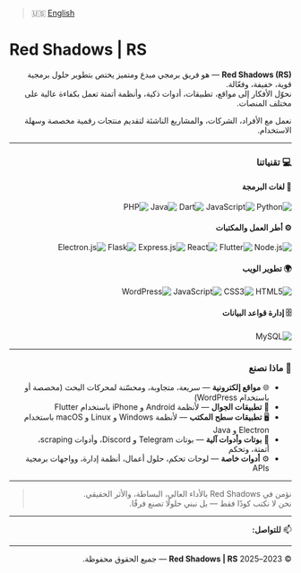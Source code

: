> 🇺🇸 [English](README.md)

# Red Shadows | RS

<div dir="rtl" align="right">

<span dir="ltr"><strong>Red Shadows (RS)</strong></span> — هو فريق برمجي مبدع ومتميز يختص بتطوير حلول برمجية قوية، خفيفة، وفعّالة.  
نحوّل الأفكار إلى مواقع، تطبيقات، أدوات ذكية، وأنظمة أتمتة تعمل بكفاءة عالية على مختلف المنصات.

نعمل مع الأفراد، الشركات، والمشاريع الناشئة لتقديم منتجات رقمية مخصصة وسهلة الاستخدام.

---

### 💻 تقنياتنا

#### 🧠 لغات البرمجة

![Python](https://img.shields.io/badge/Python-3776AB?style=for-the-badge&logo=python&logoColor=white)
![JavaScript](https://img.shields.io/badge/JavaScript-F7DF1E?style=for-the-badge&logo=javascript&logoColor=black)
![Dart](https://img.shields.io/badge/Dart-0175C2?style=for-the-badge&logo=dart&logoColor=white)
![Java](https://img.shields.io/badge/Java-007396?style=for-the-badge&logo=openjdk&logoColor=white)
![PHP](https://img.shields.io/badge/PHP-777BB4?style=for-the-badge&logo=php&logoColor=white)

#### ⚙️ أطر العمل والمكتبات

![Node.js](https://img.shields.io/badge/Node.js-339933?style=for-the-badge&logo=nodedotjs&logoColor=white)
![Flutter](https://img.shields.io/badge/Flutter-02569B?style=for-the-badge&logo=flutter&logoColor=white)
![React](https://img.shields.io/badge/React-61DAFB?style=for-the-badge&logo=react&logoColor=black)
![Express.js](https://img.shields.io/badge/Express.js-000000?style=for-the-badge&logo=express&logoColor=white)
![Flask](https://img.shields.io/badge/Flask-000000?style=for-the-badge&logo=flask&logoColor=white)
![Electron.js](https://img.shields.io/badge/Electron-47848F?style=for-the-badge&logo=electron&logoColor=white)

#### 🌍 تطوير الويب

![HTML5](https://img.shields.io/badge/HTML5-E34F26?style=for-the-badge&logo=html5&logoColor=white)
![CSS3](https://img.shields.io/badge/CSS3-1572B6?style=for-the-badge&logo=css3&logoColor=white)
![JavaScript](https://img.shields.io/badge/JavaScript-F7DF1E?style=for-the-badge&logo=javascript&logoColor=black)
![WordPress](https://img.shields.io/badge/WordPress-21759B?style=for-the-badge&logo=wordpress&logoColor=white)

#### 🗄️ إدارة قواعد البيانات

![MySQL](https://img.shields.io/badge/MySQL-4479A1?style=for-the-badge&logo=mysql&logoColor=white)

---

### 🔧 ماذا نصنع

- 🌐 <strong>مواقع إلكترونية</strong> — سريعة، متجاوبة، ومحسّنة لمحركات البحث (مخصصة أو باستخدام <span dir="ltr">WordPress</span>)  
- 📱 <strong>تطبيقات الجوال</strong> — لأنظمة <span dir="ltr">Android</span> و <span dir="ltr">iPhone</span> باستخدام <span dir="ltr">Flutter</span>  
- 🖥️ <strong>تطبيقات سطح المكتب</strong> — لأنظمة <span dir="ltr">Windows</span> و <span dir="ltr">Linux</span> و <span dir="ltr">macOS</span> باستخدام <span dir="ltr">Electron</span> و <span dir="ltr">Java</span>  
- 🤖 <strong>بوتات وأدوات آلية</strong> — بوتات <span dir="ltr">Telegram</span> و <span dir="ltr">Discord</span>، وأدوات <span dir="ltr">scraping</span>، أتمتة، وتحكم  
- ⚙️ <strong>أدوات خاصة</strong> — لوحات تحكم، حلول أعمال، أنظمة إدارة، وواجهات برمجية <span dir="ltr">APIs</span>

---

> نؤمن في <span dir="ltr">Red Shadows</span> بالأداء العالي، البساطة، والأثر الحقيقي.  
> نحن لا نكتب كودًا فقط — بل نبني حلولًا تصنع فرقًا.

---

📫 <strong>للتواصل:</strong> [](mailto:)

---

© 2023–2025 <strong><span dir="ltr">Red Shadows | RS</span></strong> — جميع الحقوق محفوظة.

</div>
